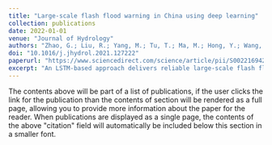```yaml
---
title: "Large-scale flash flood warning in China using deep learning"
collection: publications
date: 2022-01-01
venue: "Journal of Hydrology"
authors: "Zhao, G.; Liu, R.; Yang, M.; Tu, T.; Ma, M.; Hong, Y.; Wang, X."
doi: "10.1016/j.jhydrol.2021.127222"
paperurl: "https://www.sciencedirect.com/science/article/pii/S0022169421012725"
excerpt: "An LSTM-based approach delivers reliable large-scale flash flood warnings in mountainous and hilly regions of China."
---
```



The contents above will be part of a list of publications, if the user clicks the link for the publication than the contents of section will be rendered as a full page, allowing you to provide more information about the paper for the reader. When publications are displayed as a single page, the contents of the above "citation" field will automatically be included below this section in a smaller font.
